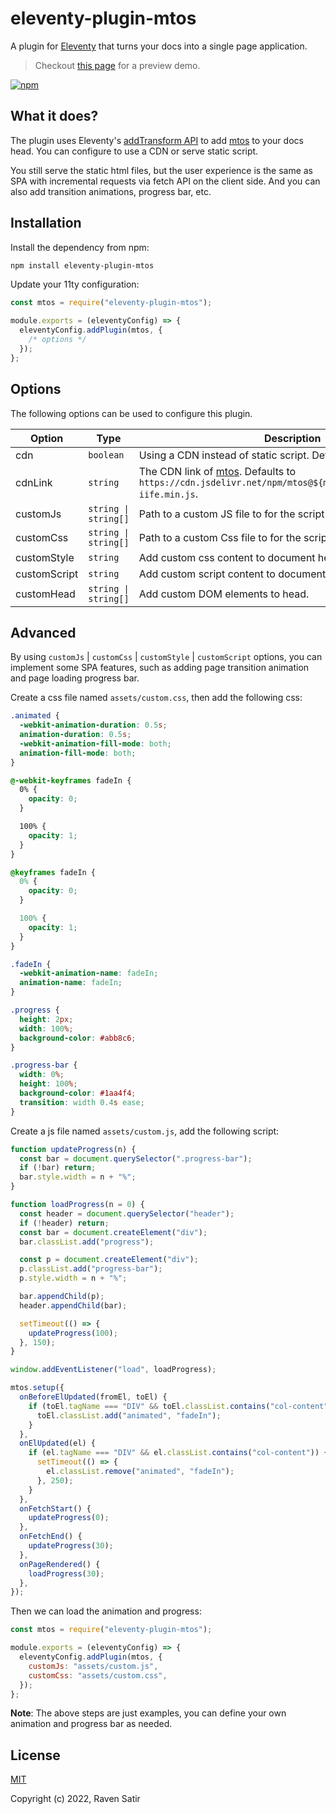 # eleventy-plugin-mtos

A plugin for [Eleventy](https://www.11ty.dev/) that turns your docs into a single page application.

> Checkout [this page](https://voorjaar.github.io/eleventy-plugin-mtos/) for a preview demo.

[![npm](https://img.shields.io/npm/v/eleventy-plugin-mtos.svg)](https://www.npmjs.com/package/eleventy-plugin-mtos)

## What it does?

The plugin uses Eleventy's [addTransform API](https://www.11ty.dev/docs/config/#transforms) to add [mtos](https://github.com/voorjaar/mtos) to your docs head. You can configure to use a CDN or serve static script.

You still serve the static html files, but the user experience is the same as SPA with incremental requests via fetch API on the client side. And you can also add transition animations, progress bar, etc.

## Installation

Install the dependency from npm:

```bash
npm install eleventy-plugin-mtos
```

Update your 11ty configuration:

```js
const mtos = require("eleventy-plugin-mtos");

module.exports = (eleventyConfig) => {
  eleventyConfig.addPlugin(mtos, {
    /* options */
  });
};
```

## Options

The following options can be used to configure this plugin.

| Option | Type | Description  |
|--------|------|--------------|
| cdn  | `boolean`  | Using a CDN instead of static script. Defaults to `false`.  |
| cdnLink | `string` | The CDN link of [mtos](https://github.com/voorjaar/mtos). Defaults to `https://cdn.jsdelivr.net/npm/mtos@${mtos.version}/dist/mtos-iife.min.js`. |
| customJs  | `string \| string[]` | Path to a custom JS file to for the script to import. |
| customCss  | `string \| string[]` | Path to a custom Css file to for the script to import. |
| customStyle  | `string` | Add custom css content to document head. |
| customScript  | `string` | Add custom script content to document head. | 
| customHead | `string \| string[]` | Add custom DOM elements to head. |

## Advanced

By using `customJs` \| `customCss` \| `customStyle` \| `customScript` options, you can implement some SPA features, such as adding page transition animation and page loading progress bar.

Create a css file named `assets/custom.css`, then add the following css:

```css
.animated {
  -webkit-animation-duration: 0.5s;
  animation-duration: 0.5s;
  -webkit-animation-fill-mode: both;
  animation-fill-mode: both;
}

@-webkit-keyframes fadeIn {
  0% {
    opacity: 0;
  }

  100% {
    opacity: 1;
  }
}

@keyframes fadeIn {
  0% {
    opacity: 0;
  }

  100% {
    opacity: 1;
  }
}

.fadeIn {
  -webkit-animation-name: fadeIn;
  animation-name: fadeIn;
}

.progress {
  height: 2px;
  width: 100%;
  background-color: #abb8c6;
}

.progress-bar {
  width: 0%;
  height: 100%;
  background-color: #1aa4f4;
  transition: width 0.4s ease;
}
```

Create a js file named `assets/custom.js`, add the following script:

```js
function updateProgress(n) {
  const bar = document.querySelector(".progress-bar");
  if (!bar) return;
  bar.style.width = n + "%";
}

function loadProgress(n = 0) {
  const header = document.querySelector("header");
  if (!header) return;
  const bar = document.createElement("div");
  bar.classList.add("progress");

  const p = document.createElement("div");
  p.classList.add("progress-bar");
  p.style.width = n + "%";

  bar.appendChild(p);
  header.appendChild(bar);

  setTimeout(() => {
    updateProgress(100);
  }, 150);
}

window.addEventListener("load", loadProgress);

mtos.setup({
  onBeforeElUpdated(fromEl, toEl) {
    if (toEl.tagName === "DIV" && toEl.classList.contains("col-content")) {
      toEl.classList.add("animated", "fadeIn");
    }
  },
  onElUpdated(el) {
    if (el.tagName === "DIV" && el.classList.contains("col-content")) {
      setTimeout(() => {
        el.classList.remove("animated", "fadeIn");
      }, 250);
    }
  },
  onFetchStart() {
    updateProgress(0);
  },
  onFetchEnd() {
    updateProgress(30);
  },
  onPageRendered() {
    loadProgress(30);
  },
});
```

Then we can load the animation and progress:

```js
const mtos = require("eleventy-plugin-mtos");

module.exports = (eleventyConfig) => {
  eleventyConfig.addPlugin(mtos, {
    customJs: "assets/custom.js",
    customCss: "assets/custom.css",
  });
};
```

**Note**: The above steps are just examples, you can define your own animation and progress bar as needed.

## License

[MIT](https://github.com/voorjaar/eleventy-plugin-mtos/blob/main/LICENSE)

Copyright (c) 2022, Raven Satir
